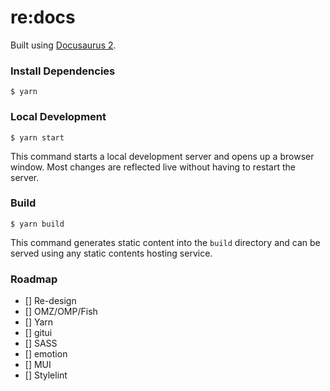 # re:docs

Built using [Docusaurus 2](https://docusaurus.io/).

### Install Dependencies

```
$ yarn
```

### Local Development

```
$ yarn start
```

This command starts a local development server and opens up a browser window.
Most changes are reflected live without having to restart the server.

### Build

```
$ yarn build
```

This command generates static content into the `build` directory and can be
served using any static contents hosting service.

### Roadmap

- [] Re-design
- [] OMZ/OMP/Fish
- [] Yarn
- [] gitui
- [] SASS
- [] emotion
- [] MUI
- [] Stylelint
